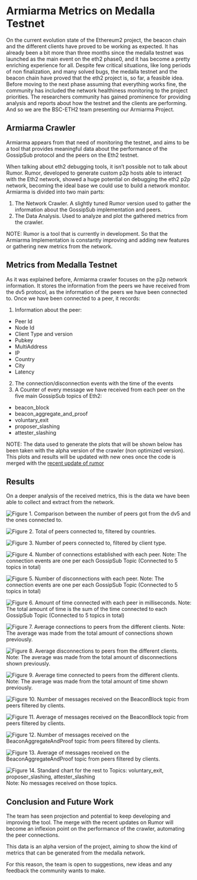  
# Armiarma Metrics on Medalla Testnet

On the current evolution state of the Ethereum2 project, the beacon chain and the different clients have proved to be working as expected. It has already been a bit more than three months since the medalla testnet was launched as the main event on the eth2 phase0, and it has become a pretty enriching experience for all. 
Despite few critical situations, like long periods of non finalization, and many solved bugs, the medalla testnet and the beacon chain have proved that the eth2 project is, so far, a feasible idea.
Before moving to the next phase assuming that everything works fine, the community has included the network healthiness monitoring to the project priorities. The researchers community has gained prominence for providing analysis and reports about how the testnet and the clients are performing. And so we are the BSC-ETH2 team presenting our Armiarma Project.

## Armiarma Crawler

Armiarma appears from that need of monitoring the testnet, and aims to be a tool that provides meaningful data about the performance of the GossipSub protocol and the peers on the Eth2 testnet. 

When talking about eth2 debugging tools, it isn’t possible not to talk about Rumor. Rumor, developed to generate custom p2p hosts able to interact with the Eth2 network, showed a huge potential on debugging the eth2 p2p network, becoming the ideal base we could use to build a network monitor.
Armiarma is divided into two main parts:
1. The Network Crawler. A slightly tuned Rumor version used to gather the information about  the GossipSub implementation and peers. 
2. The Data Analysis. Used to analyze and plot the gathered metrics from the crawler.

NOTE: Rumor is a tool that is currently in development. So that the Armiarma Implementation is constantly improving and adding new features or gathering new metrics from the network.


## Metrics from Medalla Testnet

As it was explained before, Armiarma crawler focuses on the p2p network information. It stores the information from the peers we have received from the dv5 protocol, as the information of the peers we have been connected to. 
Once we have been connected to a peer, it records:
1. Information about the peer:
- Peer Id
- Node Id
- Client Type and version
- Pubkey
- MultiAddress
- IP
- Country
- City
- Latency
2. The connection/disconnection events with the time of the events
3. A Counter of every message we have received from each peer on the five main GossipSub topics of Eth2:
- beacon_block
- beacon_aggregate_and_proof
- voluntary_exit
- proposer_slashing
- attester_slashing

NOTE: The data used to generate the plots that will be shown below has been taken with the alpha version of the crawler (non optimized version). This plots and results will be updated with new ones once the code is merged with the [recent update of rumor](https://github.com/protolambda/rumor/commit/6549267e93d4f409731d0e59ae45863347b0b226)

## Results

On a deeper analysis of the received metrics, this is the data we have been able to collect and extract from the network.

![Figure 1. Comparison between the number of peers got from the dv5 and the ones connected to.](./charts/TotalPeersVsConnected.png)

![Figure 2. Total of peers connected to, filtered by countries.](./charts/PeersClassifiedByCountry.png)

![Figure 3. Number of peers connected to, filtered by client type.](./charts/PeersOnClients.png)

![Figure 4. Number of connections established with each peer.](./charts/NumberOfConnectionsPerPeer.png)
Note: The connection events are one per each GossipSub Topic (Connected to 5 topics in total)

![Figure 5. Number of disconnections with each peer.](./charts/NumberOfDisconnectionsPerPeer.png)
Note: The connection events are one per each GossipSub Topic (Connected to 5 topics in total)

![Figure 6. Amount of time connected with each peer in milliseconds.](./charts/MillisecondsConnectedToPeers.png)
Note: The total amount of time is the sum of the time connected to each GossipSub Topic (Connected to 5 topics in total)

![Figure 7. Average connections to peers from the different clients.](./charts/AverageConnectionsPerClientPeers.png)
Note: The average was made from the total amount of connections shown previously.

![Figure 8. Average disconnections to peers from the different clients.](./charts/AverageDisconnectionPerClientPeers.png)
Note: The average was made from the total amount of disconnections shown previously.

![Figure 9. Average time connected to peers from the different clients.](./charts/AverageTotalTimeConnectedToClientPeers.png)
Note: The average was made from the total amount of time shown previously.

![Figure 10. Number of messages received on the BeaconBlock topic from peers filtered by clients.](./charts/NumberOfMessagesReceivedBeaconBlock.png)

![Figure 11. Average of messages received on the BeaconBlock topic from peers filtered by clients.](./charts/AverageMessagesReceivedBeaconBlock.png)

![Figure 12. Number of messages received on the BeaconAggregateAndProof topic from peers filtered by clients.](./charts/NumberOfMessagesReceivedBeaconAggregatedAndProof.png)

![Figure 13. Average of messages received on the BeaconAggregateAndProof topic from peers filtered by clients.](./charts/AverageMessagesReceivedBeaconAggregateAndProof.png)

![Figure 14. Standard chart for the rest to Topics: voluntary_exit, proposer_slashing, attester_slashing](./charts/EmptyGraphForMessages.png)
Note: No messages received on those topics.


## Conclusion and Future Work

The team has seen projection and potential to keep developing and improving the tool. The merge with the recent updates on Rumor will become an inflexion point on the performance of the crawler, automating the peer connections.

This data is an alpha version of the project, aiming to show the kind of metrics that can be generated from the medalla network. 

For this reason, the team is open to suggestions, new ideas and any feedback the community wants to make.

